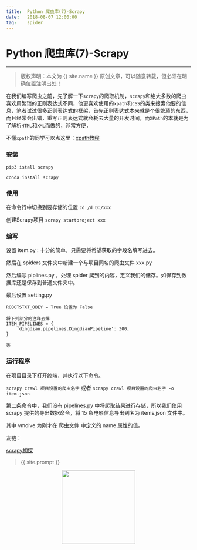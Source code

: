 ```yaml
---             
title:  Python 爬虫库(7)-Scrapy
date:   2018-08-07 12:00:00
tag:    spider
---
```

# Python 爬虫库(7)-Scrapy

***
> 版权声明：本文为 {{ site.name }} 原创文章，可以随意转载，但必须在明确位置注明出处！

在我们编写爬虫之前，先了解一下`scrapy`的爬取机制，`scrapy`和绝大多数的爬虫喜欢用繁琐的正则表达式不同，他更喜欢使用的`xpath`和`CSS`的类来搜索他要的信息，笔者试过很多正则表达式的框架，首先正则表达式本来就是个很繁琐的东西，而且经常会出错，重写正则表达式就会耗去大量的开发时间，而`XPath`的本就是为了解析`HTML`和`XML`而做的，非常方便，

不懂`xpath`的同学可以点这里：[xpath教程](http://www.w3school.com.cn/xpath/)

### 安装

`pip3 istall scrapy`

`conda install scrapy `

### 使用

在命令行中切换到要存储的位置 `cd /d D:/xxx`

创建Scrapy项目 `scrapy startproject xxx`

### 编写

设置 item.py : 十分的简单，只需要将希望获取的字段名填写进去。

然后在 spiders 文件夹中新建一个与项目同名的爬虫文件 xxx.py 

然后编写 piplines.py ，处理 spider 爬到的内容，定义我们的储存。如保存到数据库还是保存到普通文件夹中。

最后设置 setting.py 

```
ROBOTSTXT_OBEY = True 设置为 False

将下列部分的注释去掉
ITEM_PIPELINES = {
    'dingdian.pipelines.DingdianPipeline': 300,
}

等
```

### 运行程序

在项目目录下打开终端，并执行以下命令。

 `scrapy crawl 项目设置的爬虫名字` 
或者 `scrapy crawl 项目设置的爬虫名字 -o item.json`

第二条命令中，我们没有 pipelines.py 中将爬取结果进行存储，所以我们使用 scrapy 提供的导出数据命令，将 15 条电影信息导出到名为 items.json 文件中。

其中 vmoive 为刚才在 爬虫文件 中定义的 name 属性的值。

友链：

<p><a href="https://mp.weixin.qq.com/s?__biz=MzIwODY1MDc1NQ==&mid=2247484072&idx=1&sn=3643b6368193f16d3451a473fde2135d&chksm=977e95c4a0091cd275098e4e1e916cbdbf80a4d399ac388d9476d25b4826aabdcdce97a109c5&scene=21#wechat_redirect">scrapy初探</a></p> 

> {{ site.prompt }}

<div  align="center">
<img src="https://rengui520.github.io/images/wechart.jpg" width = "200" height = "200"/>